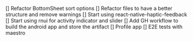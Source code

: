 [] Refactor BottomSheet sort options
[] Refactor files to have a better structure and remove warnings
[] Start using react-native-haptic-feedback
[] Start using rnui for activity indicator and slider
[] Add GH workflow to build the android app and store the artifact
[] Profile app
[] E2E tests with maestro
